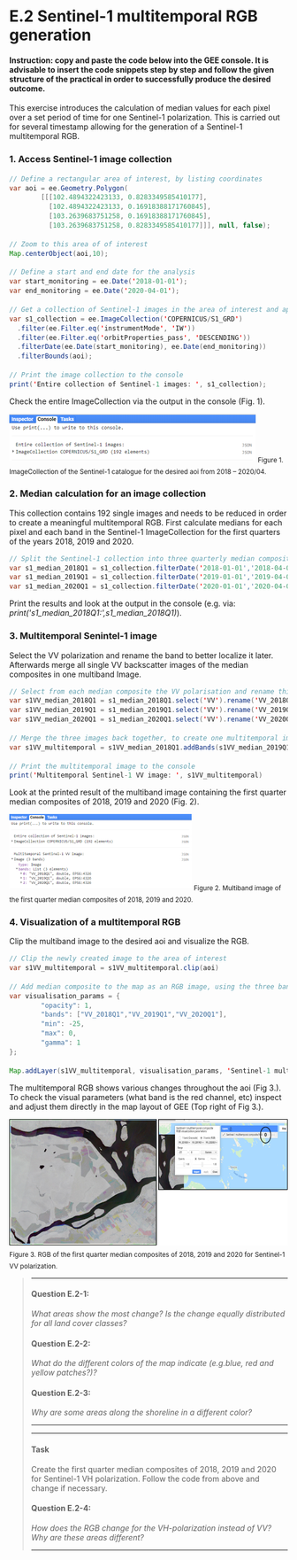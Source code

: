 # E.2 Sentinel-1 multitemporal RGB generation
#### Instruction: copy and paste the code below into the GEE console. It is advisable to insert the code snippets step by step and follow the given structure of the practical in order to successfully produce the desired outcome.

This exercise introduces the calculation of median values for each pixel over a set period of time for one Sentinel-1 polarization. This is carried out for several timestamp allowing for the generation of a Sentinel-1 multitemporal RGB. 


### 1. Access Sentinel-1 image collection

```java
// Define a rectangular area of interest, by listing coordinates
var aoi = ee.Geometry.Polygon(
        [[[102.4894322423133, 0.8283349585410177],
          [102.4894322423133, 0.16918388171760845],
          [103.2639683751258, 0.16918388171760845],
          [103.2639683751258, 0.8283349585410177]]], null, false);

// Zoom to this area of of interest
Map.centerObject(aoi,10);

// Define a start and end date for the analysis
var start_monitoring = ee.Date('2018-01-01');
var end_monitoring = ee.Date('2020-04-01');

// Get a collection of Sentinel-1 images in the area of interest and apply some filters
var s1_collection = ee.ImageCollection('COPERNICUS/S1_GRD')
  .filter(ee.Filter.eq('instrumentMode', 'IW'))
  .filter(ee.Filter.eq('orbitProperties_pass', 'DESCENDING'))
  .filterDate(ee.Date(start_monitoring), ee.Date(end_monitoring))
  .filterBounds(aoi);

// Print the image collection to the console
print('Entire collection of Sentinel-1 images: ', s1_collection);
```
Check the entire ImageCollection via the output in the console (Fig. 1). 

![fig](/figures/figure_08.png)
<sub>Figure 1. ImageCollection of the Sentinel-1 catalogue for the desired aoi from 2018 – 2020/04. </sub>


### 2. Median calculation for an image collection
This collection contains 192 single images and needs to be reduced in order to create a meaningful multitemporal RGB. 
First calculate medians for each pixel and each band in the Sentinel-1 ImageCollection for the first quarters of the years 2018, 2019 and 2020.

```java
// Split the Sentinel-1 collection into three quarterly median composites, to allow creating a multitemporal RGB composite
var s1_median_2018Q1 = s1_collection.filterDate('2018-01-01','2018-04-01').median();
var s1_median_2019Q1 = s1_collection.filterDate('2019-01-01','2019-04-01').median();
var s1_median_2020Q1 = s1_collection.filterDate('2020-01-01','2020-04-01').median();
```
Print the results and look at the output in the console (e.g. via: _print('s1_median_2018Q1:',s1_median_2018Q1)_). 


### 3. Multitemporal Senintel-1 image
Select the VV polarization and rename the band to better localize it later. Afterwards merge all single VV backscatter images of the median composites in one multiband Image.

```java
// Select from each median composite the VV polarisation and rename this corresponding to the time period
var s1VV_median_2018Q1 = s1_median_2018Q1.select('VV').rename('VV_2018Q1')
var s1VV_median_2019Q1 = s1_median_2019Q1.select('VV').rename('VV_2019Q1')
var s1VV_median_2020Q1 = s1_median_2020Q1.select('VV').rename('VV_2020Q1')

// Merge the three images back together, to create one multitemporal image with three bands
var s1VV_multitemporal = s1VV_median_2018Q1.addBands(s1VV_median_2019Q1.addBands(s1VV_median_2020Q1));

// Print the multitemporal image to the console
print('Multitemporal Sentinel-1 VV image: ', s1VV_multitemporal)
```
Look at the printed result of the multiband image containing the first quarter median composites of 2018, 2019 and 2020 (Fig. 2).

![fig](/figures/figure_09.png)
<sub>Figure 2. Multiband image of the first quarter median composites of 2018, 2019 and 2020. </sub>


### 4. Visualization of a multitemporal RGB

Clip the multiband image to the desired aoi and visualize the RGB.

```java
// Clip the newly created image to the area of interest
var s1VV_multitemporal = s1VV_multitemporal.clip(aoi)

// Add median composite to the map as an RGB image, using the three bands "VV_2018Q1","VV_2019Q1","VV_2020Q1"
var visualisation_params = {
        "opacity": 1,
        "bands": ["VV_2018Q1","VV_2019Q1","VV_2020Q1"],
        "min": -25,
        "max": 0,
        "gamma": 1
};

Map.addLayer(s1VV_multitemporal, visualisation_params, 'Sentinel-1 multitemporal composite RGB', true)
```

The multitemporal RGB shows various changes throughout the aoi (Fig 3.). 
To check the visual parameters (what band is the red channel, etc) inspect and adjust them directly in the map layout of GEE (Top right of Fig 3.).

![fig](/figures/figure_10.png)
<sub>Figure 3. RGB of the first quarter median composites of 2018, 2019 and 2020 for Sentinel-1 VV polarization. </sub>


> ___
>#### Question E.2-1: 
> *What areas show the most change? Is the change equally distributed for all land cover classes?*
>
>#### Question E.2-2: 
> *What do the different colors of the map indicate (e.g.blue, red and yellow patches?)?* 
>
>#### Question E.2-3:
> *Why are some areas along the shoreline in a different color?*
> ___
> ___
> #### Task
> Create the first quarter median composites of 2018, 2019 and 2020 for Sentinel-1 VH polarization. Follow the code from above and change if necessary.
>
> #### Question E.2-4: 
> *How does the RGB change for the VH-polarization instead of VV? Why are these areas different?*
> ___
